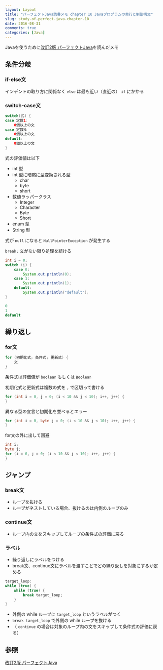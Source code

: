 ```yaml
---
layout: Layout
title: "パーフェクトJava読書メモ chapter 10 Javaプログラムの実行と制御構文"
slug: study-of-perfect-java-chapter-10
date: 2016-08-31
comments: true
categories: [Java]
---
```


Javaを使うために[改訂2版 パーフェクトJava](http://www.amazon.co.jp/gp/product/4774166855/ref=as_li_ss_tl?ie=UTF8&camp=247&creative=7399&creativeASIN=4774166855&linkCode=as2&tag=sojiro14-22)を読んだメモ

## 条件分岐
### if-else文
インデントの取り方に関係なく `else` は最も近い（直近の） `if` にかかる

### switch-case文
```java
switch(式) {
case 定数1:
    0個以上の文
case 定数N:
    0個以上の文
default:
    0個以上の文
}
```

式の評価値は以下

* int 型
* int 型に暗黙に型変換される型
    * char
    * byte
    * short
* 数値ラッパークラス
    * Integer
    * Character   
    * Byte
    * Short
* enum 型
* String 型

式が `null` になると `NullPointerException` が発生する

`break;` 文がない限り処理を続ける

```java
int i = 0;
switch (i) {
    case 0:
        System.out.println(0);
    case 1:
        System.out.println(1);
    default:
        System.out.println("default");
}
```
```java
0
1
default
```

## 繰り返し
### for文
```java
for (初期化式; 条件式; 更新式) {
    文
}
```

条件式は評価値が `boolean` もしくは `Boolean`

初期化式と更新式は複数の式を `,` で区切って書ける

```java
for (int i = 0, j = 0; (i < 10 && j < 10); i++, j++) {
}
```

異なる型の宣言と初期化を並べるとエラー

```java
for (int i = 0, byte j = 0; (i < 10 && j < 10); i++, j++) {
}
```

for文の外に出して回避

```java
int i;
byte j;
for (i = 0, j = 0; (i < 10 && j < 10); i++, j++) {
}
```

## ジャンプ
### break文
* ループを抜ける
* ループがネストしている場合、抜けるのは内側のループのみ

### continue文
* ループ内の文をスキップしてループの条件式の評価に戻る

### ラベル
* 繰り返しにラベルをつける
* break文、continue文にラベルを渡すことでどの繰り返しを対象にするか定める

```java
target_loop:
while (true) {
    while (true) {
        break target_loop;
    }
}
```

* 外側の while ループに `target_loop` というラベルがつく
* `break target_loop` で外側の while ループを抜ける
* （ `continue` の場合は対象のループ内の文をスキップして条件式の評価に戻る）

## 参照
[改訂2版 パーフェクトJava](http://www.amazon.co.jp/gp/product/4774166855/ref=as_li_ss_tl?ie=UTF8&camp=247&creative=7399&creativeASIN=4774166855&linkCode=as2&tag=sojiro14-22)
